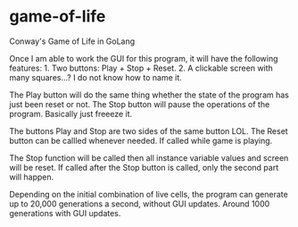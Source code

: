 # game-of-life
Conway's Game of Life in GoLang

Once I am able to work the GUI for this program, it will have the following features: 
	1. Two buttons: Play + Stop + Reset.
	2. A clickable screen with many squares...? I do not know how to name it.

The Play button will do the same thing whether the state of the program has just been reset or not.
The Stop button will pause the operations of the program. Basically just freeeze it.

The buttons Play and Stop are two sides of the same button LOL.
The Reset button can be callled whenever needed. If called while game is playing. 

The Stop function will be called then all instance variable values and screen will be reset. If called after the Stop button is called, only the second part will happen.


Depending on the initial combination of live cells, the program can generate up to 20,000 generations a second, without GUI updates. Around 1000 generations with GUI updates.